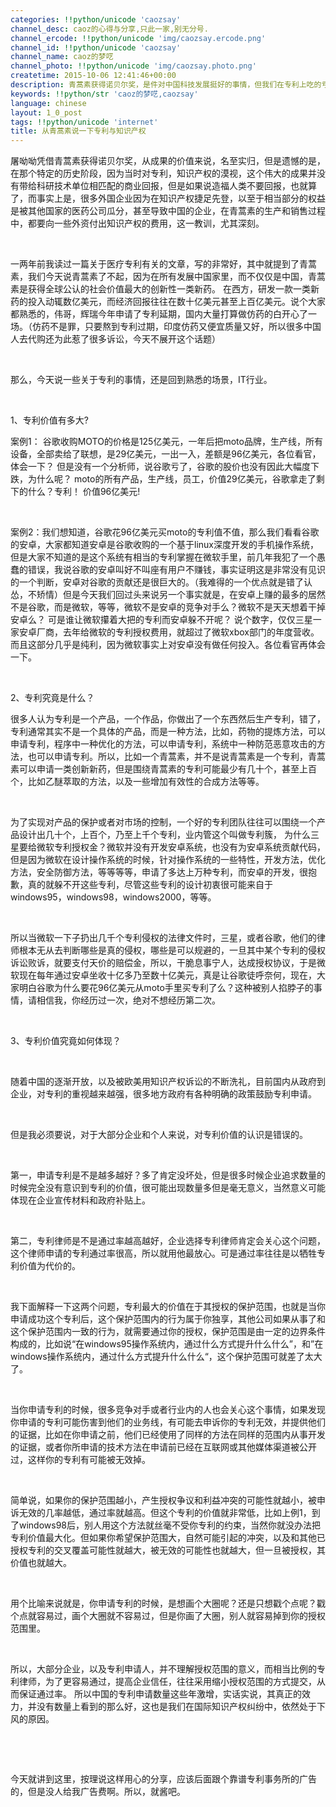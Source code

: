 ```yaml
---
categories: !!python/unicode 'caozsay'
channel_desc: caoz的心得与分享,只此一家,别无分号.
channel_ercode: !!python/unicode 'img/caozsay.ercode.png'
channel_id: !!python/unicode 'caozsay'
channel_name: caoz的梦呓
channel_photo: !!python/unicode 'img/caozsay.photo.png'
createtime: 2015-10-06 12:41:46+00:00
description: 青蒿素获得诺贝尔奖，是件对中国科技发展挺好的事情，但我们在专利上吃的亏，却教训深刻。今天讲一讲关于专利的话题。
keywords: !!python/str 'caoz的梦呓,caozsay'
language: chinese
layout: 1_0_post
tags: !!python/unicode 'internet'
title: 从青蒿素说一下专利与知识产权
---
```

<div class="rich_media_content" id="js_content">
<p>
         屠呦呦凭借青蒿素获得诺贝尔奖，从成果的价值来说，名至实归，但是遗憾的是，在那个特定的历史阶段，因为当时对专利，知识产权的漠视，这个伟大的成果并没有带给科研技术单位相匹配的商业回报，但是如果说造福人类不要回报，也就算了，而事实上是，很多外国企业因为在知识产权捷足先登，以至于相当部分的权益是被其他国家的医药公司瓜分，甚至导致中国的企业，在青蒿素的生产和销售过程中，都要向一些外资付出知识产权的费用，这一教训，尤其深刻。
        </p>
<p>
<br/>
</p>
<p>
         一两年前我读过一篇关于医疗专利有关的文章，写的非常好，其中就提到了青蒿素，我们今天说青蒿素了不起，因为在所有发展中国家里，而不仅仅是中国，青蒿素是获得全球公认的社会价值最大的创新性一类新药。 在西方，研发一款一类新药的投入动辄数亿美元，而经济回报往往在数十亿美元甚至上百亿美元。说个大家都熟悉的，伟哥，辉瑞今年申请了专利延期，国内大量打算做仿药的白开心了一场。（仿药不是罪，只要熬到专利过期，印度仿药又便宜质量又好，所以很多中国人去代购还为此惹了很多诉讼，今天不展开这个话题）
        </p>
<p>
<br/>
</p>
<p>
         那么，今天说一些关于专利的事情，还是回到熟悉的场景，IT行业。
        </p>
<p>
<br/>
</p>
<p>
         1、专利价值有多大?
        </p>
<p>
         案例1： 谷歌收购MOTO的价格是125亿美元，一年后把moto品牌，生产线，所有设备，全部卖给了联想，是29亿美元，一出一入，差额是96亿美元，各位看官，体会一下？  但是没有一个分析师，说谷歌亏了，谷歌的股价也没有因此大幅度下跌，为什么呢？ moto的所有产品，生产线，员工，价值29亿美元，谷歌拿走了剩下的什么？专利！ 价值96亿美元!
        </p>
<p>
<br/>
</p>
<p>
         案例2：我们想知道，谷歌花96亿美元买moto的专利值不值，那么我们看看谷歌的安卓，大家都知道安卓是谷歌收购的一个基于linux深度开发的手机操作系统，但是大家不知道的是这个系统有相当的专利掌握在微软手里，前几年我犯了一个愚蠢的错误，我说谷歌的安卓叫好不叫座有用户不赚钱，事实证明这是非常没有见识的一个判断，安卓对谷歌的贡献还是很巨大的。（我难得的一个优点就是错了认怂，不矫情）但是今天我们回过头来说另一个事实就是，在安卓上赚的最多的居然不是谷歌，而是微软，等等，微软不是安卓的竞争对手么？微软不是天天想着干掉安卓么？ 可是谁让微软攥着大把的专利而安卓躲不开呢？ 说个数字，仅仅三星一家安卓厂商，去年给微软的专利授权费用，就超过了微软xbox部门的年度营收。 而且这部分几乎是纯利，因为微软事实上对安卓没有做任何投入。各位看官再体会一下。
        </p>
<p>
<br/>
</p>
<p>
         2、专利究竟是什么？
        </p>
<p>
         很多人认为专利是一个产品，一个作品，你做出了一个东西然后生产专利，错了，专利通常其实不是一个具体的产品，而是一种方法，比如，药物的提炼方法，可以申请专利，程序中一种优化的方法，可以申请专利，系统中一种防范恶意攻击的方法，也可以申请专利。所以，比如一个青蒿素，并不是说青蒿素是一个专利，青蒿素可以申请一类创新新药，但是围绕青蒿素的专利可能最少有几十个，甚至上百个，比如乙醚萃取的方法，以及一些增加有效性的合成方法等等。
        </p>
<p>
<br/>
</p>
<p>
         为了实现对产品的保护或者对市场的控制，一个好的专利团队往往可以围绕一个产品设计出几十个，上百个，乃至上千个专利，业内管这个叫做专利簇， 为什么三星要给微软专利授权金？微软并没有开发安卓系统，也没有为安卓系统贡献代码，但是因为微软在设计操作系统的时候，针对操作系统的一些特性，开发方法，优化方法，安全防御方法，等等等等，申请了多达上万种专利，而安卓的开发，很抱歉，真的就躲不开这些专利，尽管这些专利的设计初衷很可能来自于windows95，windows98，windows2000，等等。
        </p>
<p>
<br/>
</p>
<p>
         所以当微软一下子扔出几千个专利侵权的法律文件时，三星，或者谷歌，他们的律师根本无从去判断哪些是真的侵权，哪些是可以规避的，一旦其中某个专利的侵权诉讼败诉，就要支付天价的赔偿金，所以，干脆息事宁人，达成授权协议，于是微软现在每年通过安卓坐收十亿多乃至数十亿美元，真是让谷歌徒呼奈何，现在，大家明白谷歌为什么要花96亿美元从moto手里买专利了么？这种被别人掐脖子的事情，请相信我，你经历过一次，绝对不想经历第二次。
        </p>
<p>
<br/>
</p>
<p>
         3、专利价值究竟如何体现？
        </p>
<p>
<br/>
</p>
<p>
         随着中国的逐渐开放，以及被欧美用知识产权诉讼的不断洗礼，目前国内从政府到企业，对专利的重视越来越强，很多地方政府有各种明确的政策鼓励专利申请。
        </p>
<p>
<br/>
</p>
<p>
         但是我必须要说，对于大部分企业和个人来说，对专利价值的认识是错误的。
        </p>
<p>
<br/>
</p>
<p>
         第一，申请专利是不是越多越好？多了肯定没坏处，但是很多时候企业追求数量的时候完全没有意识到专利的价值，很可能出现数量多但是毫无意义，当然意义可能体现在企业宣传材料和政府补贴上。
        </p>
<p>
<br/>
</p>
<p>
         第二，专利律师是不是通过率越高越好，企业选择专利律师肯定会关心这个问题，这个律师申请的专利通过率很高，所以就用他最放心。可是通过率往往是以牺牲专利价值为代价的。
        </p>
<p>
<br/>
</p>
<p>
         我下面解释一下这两个问题，专利最大的价值在于其授权的保护范围，也就是当你申请成功这个专利后，这个保护范围内的行为属于你独享，其他公司如果从事了和这个保护范围内一致的行为，就需要通过你的授权，保护范围是由一定的边界条件构成的，比如说“在windows95操作系统内，通过什么方式提升什么什么”，和”在windows操作系统内，通过什么方式提升什么什么“，这个保护范围可就差了太大了。
        </p>
<p>
<br/>
</p>
<p>
         当你申请专利的时候，很多竞争对手或者行业内的人也会关心这个事情，如果发现你申请的专利可能伤害到他们的业务线，有可能去申诉你的专利无效，并提供他们的证据，比如在你申请之前，他们已经使用了同样的方法在同样的范围内从事开发的证据，或者你所申请的技术方法在申请前已经在互联网或其他媒体渠道被公开过，这样你的专利有可能被无效掉。
        </p>
<p>
<br/>
</p>
<p>
         简单说，如果你的保护范围越小，产生授权争议和利益冲突的可能性就越小，被申诉无效的几率越低，通过率就越高。但这个专利的价值就非常低，比如上例1，到了windows98后，别人用这个方法就丝毫不受你专利的约束，当然你就没办法把专利价值最大化。但如果你希望保护范围大，自然可能引起的冲突，以及和其他已授权专利的交叉覆盖可能性就越大，被无效的可能性也就越大，但一旦被授权，其价值也就越大。
        </p>
<p>
<br/>
</p>
<p>
         用个比喻来说就是，你申请专利的时候，是想画个大圈呢？还是只想戳个点呢？戳个点就容易过，画个大圈就不容易过，但是你画了大圈，别人就容易掉到你的授权范围里。
        </p>
<p>
<br/>
</p>
<p>
         所以，大部分企业，以及专利申请人，并不理解授权范围的意义，而相当比例的专利律师，为了更容易通过，提高企业信任，往往采用缩小授权范围的方式提交，从而保证通过率。 所以中国的专利申请数量这些年激增，实话实说，其真正的效力，并没有数量上看到的那么好，这也是我们在国际知识产权纠纷中，依然处于下风的原因。
        </p>
<p>
<br/>
</p>
<p>
<br/>
</p>
<p>
         今天就讲到这里，按理说这样用心的分享，应该后面跟个靠谱专利事务所的广告的，但是没人给我广告费啊。所以，就酱吧。
        </p>
<p>
<br/>
</p>
<p>
<br/>
</p>
</div>